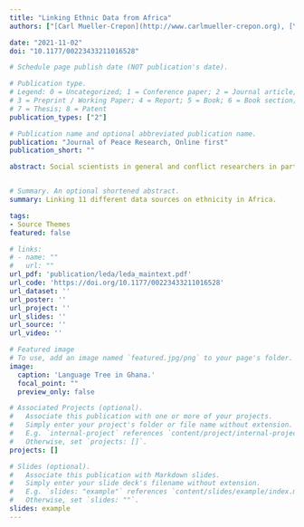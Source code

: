 ```yaml
---
title: "Linking Ethnic Data from Africa"
authors: ["[Carl Mueller-Crepon](http://www.carlmueller-crepon.org), [Yannick I. Pengl](https://yannickpengl.com), and Nils-Christian Bormann"]

date: "2021-11-02"
doi: "10.1177/00223433211016528" 

# Schedule page publish date (NOT publication's date).

# Publication type.
# Legend: 0 = Uncategorized; 1 = Conference paper; 2 = Journal article;
# 3 = Preprint / Working Paper; 4 = Report; 5 = Book; 6 = Book section;
# 7 = Thesis; 8 = Patent
publication_types: ["2"]

# Publication name and optional abbreviated publication name.
publication: "Journal of Peace Research, Online first"
publication_short: ""

abstract: Social scientists in general and conflict researchers in particular increasingly combine multiple datasets to study ethnic politics and conflict in Africa. We facilitate these efforts by systematically linking over 8,100 ethnic categories from 11 databases, including surveys, geographic data, and expert-coded lists. Exploiting the linguistic tree from the Ethnologue database, we propose a systematic solution to the grouping problem of ethnicity. An analysis of political exclusion, mistrust of state leaders, and ethnic grievances highlights different ways of linking ethnic categories from multiple datasets. The LEDA open-source software package allows researchers to link ethnic groups from any database with explicit rules and to add their own data on ethnic groups.


# Summary. An optional shortened abstract.
summary: Linking 11 different data sources on ethnicity in Africa.

tags:
- Source Themes
featured: false

# links:
# - name: ""
#   url: ""
url_pdf: 'publication/leda/leda_maintext.pdf'
url_code: 'https://doi.org/10.1177/00223433211016528'
url_dataset: ''
url_poster: ''
url_project: ''
url_slides: ''
url_source: ''
url_video: ''

# Featured image
# To use, add an image named `featured.jpg/png` to your page's folder. 
image:
  caption: 'Language Tree in Ghana.'
  focal_point: ""
  preview_only: false

# Associated Projects (optional).
#   Associate this publication with one or more of your projects.
#   Simply enter your project's folder or file name without extension.
#   E.g. `internal-project` references `content/project/internal-project/index.md`.
#   Otherwise, set `projects: []`.
projects: []

# Slides (optional).
#   Associate this publication with Markdown slides.
#   Simply enter your slide deck's filename without extension.
#   E.g. `slides: "example"` references `content/slides/example/index.md`.
#   Otherwise, set `slides: ""`.
slides: example
---
```


